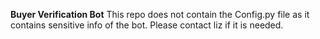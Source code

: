 **Buyer Verification Bot**
This repo does not contain the Config.py file as it contains sensitive info of the bot. Please contact liz if it is needed.
